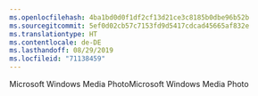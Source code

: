 ```yaml
---
ms.openlocfilehash: 4ba1bd0d0f1df2cf13d21ce3c8185b0dbe96b52b
ms.sourcegitcommit: 5ef0d02cb57c7153fd9d5417cdcad45665af832e
ms.translationtype: HT
ms.contentlocale: de-DE
ms.lasthandoff: 08/29/2019
ms.locfileid: "71138459"
---
```

<span data-ttu-id="84392-101">Microsoft Windows Media Photo</span><span class="sxs-lookup"><span data-stu-id="84392-101">Microsoft Windows Media Photo</span></span>